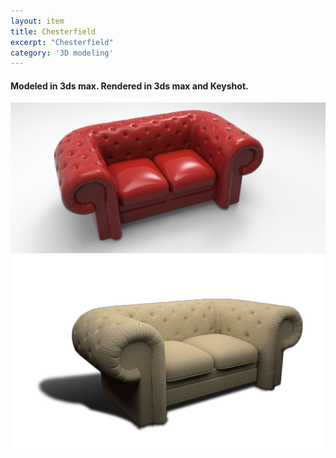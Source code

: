 ```yaml
---
layout: item
title: Chesterfield
excerpt: "Chesterfield"
category: '3D modeling'
---
```

<h4>
Modeled in 3ds max. Rendered in 3ds max and Keyshot.
 </h4>

<div class="image fit">
<img src="/images/fulls/3D_modeling/chesterfield/sofa render keyshot.jpg "></div>

<div class="image fit">
<img src="/images/fulls/3D_modeling/chesterfield/chesterfied_cuir.png "></div>
 


